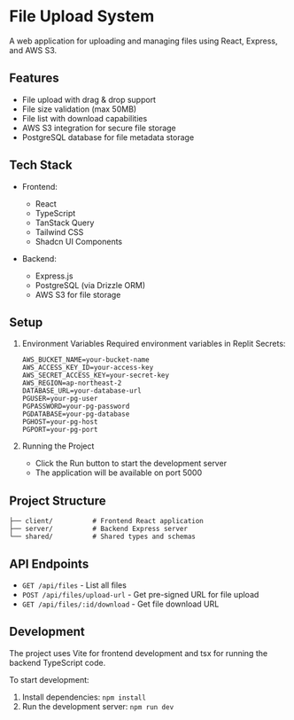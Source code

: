 
# File Upload System

A web application for uploading and managing files using React, Express, and AWS S3.

## Features

- File upload with drag & drop support
- File size validation (max 50MB)
- File list with download capabilities
- AWS S3 integration for secure file storage
- PostgreSQL database for file metadata storage

## Tech Stack

- Frontend:
  - React
  - TypeScript
  - TanStack Query
  - Tailwind CSS
  - Shadcn UI Components

- Backend:
  - Express.js
  - PostgreSQL (via Drizzle ORM)
  - AWS S3 for file storage

## Setup

1. Environment Variables
   Required environment variables in Replit Secrets:
   ```
   AWS_BUCKET_NAME=your-bucket-name
   AWS_ACCESS_KEY_ID=your-access-key
   AWS_SECRET_ACCESS_KEY=your-secret-key
   AWS_REGION=ap-northeast-2
   DATABASE_URL=your-database-url
   PGUSER=your-pg-user
   PGPASSWORD=your-pg-password
   PGDATABASE=your-pg-database
   PGHOST=your-pg-host
   PGPORT=your-pg-port
   ```

2. Running the Project
   - Click the Run button to start the development server
   - The application will be available on port 5000

## Project Structure

```
├── client/          # Frontend React application
├── server/          # Backend Express server
└── shared/          # Shared types and schemas
```

## API Endpoints

- `GET /api/files` - List all files
- `POST /api/files/upload-url` - Get pre-signed URL for file upload
- `GET /api/files/:id/download` - Get file download URL

## Development

The project uses Vite for frontend development and tsx for running the backend TypeScript code.

To start development:
1. Install dependencies: `npm install`
2. Run the development server: `npm run dev`
